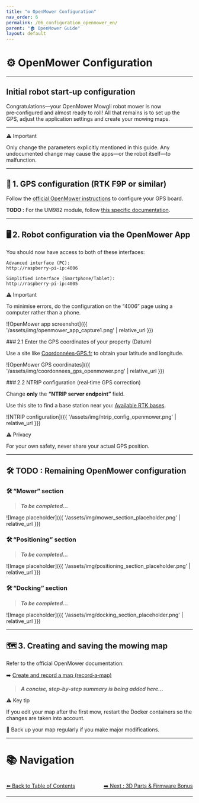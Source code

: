 ```yaml
---
title: "⚙️ OpenMower Configuration"
nav_order: 6
permalink: /06_configuration_openmower_en/
parent: "🏠 OpenMower Guide"
layout: default
---
```


# ⚙️ OpenMower Configuration

---

## Initial robot start‑up configuration

Congratulations—your OpenMower Mowgli robot mower is now pre‑configured and almost ready to roll! All that remains is to set up the GPS, adjust the application settings and create your mowing maps.

---

<div class="alert-red">
  <div class="alert-title">⚠️ Important</div>
  <p>Only change the parameters explicitly mentioned in this guide. Any undocumented change may cause the apps—or the robot itself—to malfunction.</p>
</div>

---

## 📡 1. GPS configuration (RTK F9P or similar)

Follow the <a href="https://openmower.de/docs/robot-assembly/prepare-the-parts/prepare-the-gps/" target="_blank">official OpenMower instructions</a> to configure your GPS board.

**TODO :** For the UM982 module, follow <a href="https://wiki.openmower.de/index.php?title=Unicore_GPS_modules" target="_blank">this specific documentation</a>.

---

## 🖥️ 2. Robot configuration via the OpenMower App

You should now have access to both of these interfaces:

```plaintext
Advanced interface (PC):
http://raspberry‑pi‑ip:4006
```

```plaintext
Simplified interface (Smartphone/Tablet):
http://raspberry‑pi‑ip:4005
```

<div class="alert-red">
  <div class="alert-title">⚠️ Important</div>
  <p>To minimise errors, do the configuration on the “4006” page using a computer rather than a phone.</p>
</div>

![OpenMower app screenshot]({{ '/assets/img/openmower_app_capture1.png' | relative_url }})

### 2.1 Enter the GPS coordinates of your property (Datum)

Use a site like <a href="https://www.coordonnees-gps.fr/" target="_blank">Coordonnées‑GPS.fr</a> to obtain your latitude and longitude.

![OpenMower GPS coordinates]({{ '/assets/img/coordonnees_gps_openmower.png' | relative_url }})

### 2.2 NTRIP configuration (real‑time GPS correction)

Change **only** the **“NTRIP server endpoint”** field.

Use this site to find a base station near you: <a href="https://lvawebprojects.ovh/rtk/rtk.php" target="_blank">Available RTK bases</a>.

![NTRIP configuration]({{ '/assets/img/ntrip_config_openmower.png' | relative_url }})

<div class="alert-red">
  <div class="alert-title">⚠️ Privacy</div>
  <p>For your own safety, never share your actual GPS position.</p>
</div>

---

## 🛠️ TODO : Remaining OpenMower configuration

### 🛠️ “Mower” section
> ***To be completed...***

![Image placeholder]({{ '/assets/img/mower_section_placeholder.png' | relative_url }})

### 🛠️ “Positioning” section
> ***To be completed...***

![Image placeholder]({{ '/assets/img/positioning_section_placeholder.png' | relative_url }})

### 🛠️ “Docking” section
> ***To be completed...***

![Image placeholder]({{ '/assets/img/docking_section_placeholder.png' | relative_url }})

---

## 🗺️ 3. Creating and saving the mowing map

Refer to the official OpenMower documentation:

➡️ <a href="https://openmower.de/docs/software-setup/record-a-map/" target="_blank">Create and record a map (record‑a‑map)</a>

> ***A concise, step‑by‑step summary is being added here...***

<div class="alert-red">
  <div class="alert-title">⚠️ Key tip</div>
  <p>If you edit your map after the first mow, restart the Docker containers so the changes are taken into account.</p>
  <p>💾 Back up your map regularly if you make major modifications.</p>
</div>

---

# 📚 Navigation

<div style="display: flex; justify-content: space-between; margin-top: 2rem;">
  <a href="{{ '/pages/sommaire/' | relative_url }}" class="btn">⬅️ Back to Table of Contents</a>
  <a href="{{ '/07_bonus/' | relative_url }}" class="btn">➡️ Next : 3D Parts & Firmware Bonus</a>
</div>

---
